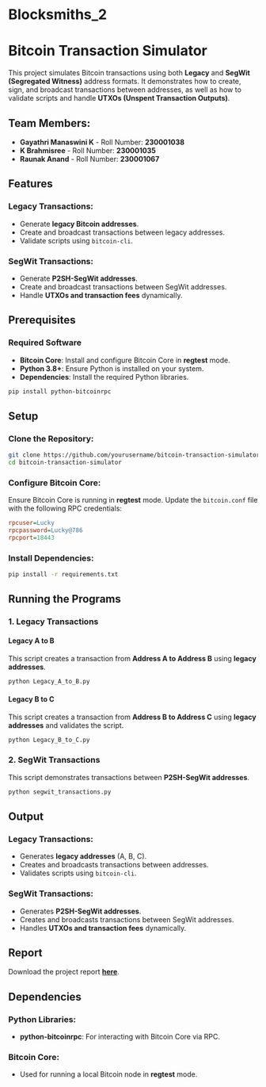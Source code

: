 # Blocksmiths_2
# Bitcoin Transaction Simulator

This project simulates Bitcoin transactions using both **Legacy** and **SegWit (Segregated Witness)** address formats. It demonstrates how to create, sign, and broadcast transactions between addresses, as well as how to validate scripts and handle **UTXOs (Unspent Transaction Outputs)**.

##  Team Members:
- **Gayathri Manaswini K** - Roll Number: **230001038**
- **K Brahmisree** - Roll Number: **230001035**
- **Raunak Anand** - Roll Number: **230001067**

## Features

### Legacy Transactions:
- Generate **legacy Bitcoin addresses**.
- Create and broadcast transactions between legacy addresses.
- Validate scripts using `bitcoin-cli`.

### SegWit Transactions:
- Generate **P2SH-SegWit addresses**.
- Create and broadcast transactions between SegWit addresses.
- Handle **UTXOs and transaction fees** dynamically.

## Prerequisites

### Required Software
- **Bitcoin Core**: Install and configure Bitcoin Core in **regtest** mode.
- **Python 3.8+**: Ensure Python is installed on your system.
- **Dependencies**: Install the required Python libraries.

```bash
pip install python-bitcoinrpc
```

## Setup

### Clone the Repository:
```bash
git clone https://github.com/yourusername/bitcoin-transaction-simulator.git
cd bitcoin-transaction-simulator
```

### Configure Bitcoin Core:
Ensure Bitcoin Core is running in **regtest** mode. Update the `bitcoin.conf` file with the following RPC credentials:

```ini
rpcuser=Lucky
rpcpassword=Lucky@786
rpcport=18443
```

### Install Dependencies:
```bash
pip install -r requirements.txt
```

## Running the Programs

### 1. Legacy Transactions

#### Legacy A to B
This script creates a transaction from **Address A to Address B** using **legacy addresses**.
```bash
python Legacy_A_to_B.py
```

#### Legacy B to C
This script creates a transaction from **Address B to Address C** using **legacy addresses** and validates the script.
```bash
python Legacy_B_to_C.py
```

### 2. SegWit Transactions
This script demonstrates transactions between **P2SH-SegWit addresses**.
```bash
python segwit_transactions.py
```

## Output

### Legacy Transactions:
- Generates **legacy addresses** (A, B, C).
- Creates and broadcasts transactions between addresses.
- Validates scripts using `bitcoin-cli`.

### SegWit Transactions:
- Generates **P2SH-SegWit addresses**.
- Creates and broadcasts transactions between SegWit addresses.
- Handles **UTXOs and transaction fees** dynamically.

## Report
Download the project report **[here](#)**.

## Dependencies

### Python Libraries:
- **python-bitcoinrpc**: For interacting with Bitcoin Core via RPC.

### Bitcoin Core:
- Used for running a local Bitcoin node in **regtest** mode.

